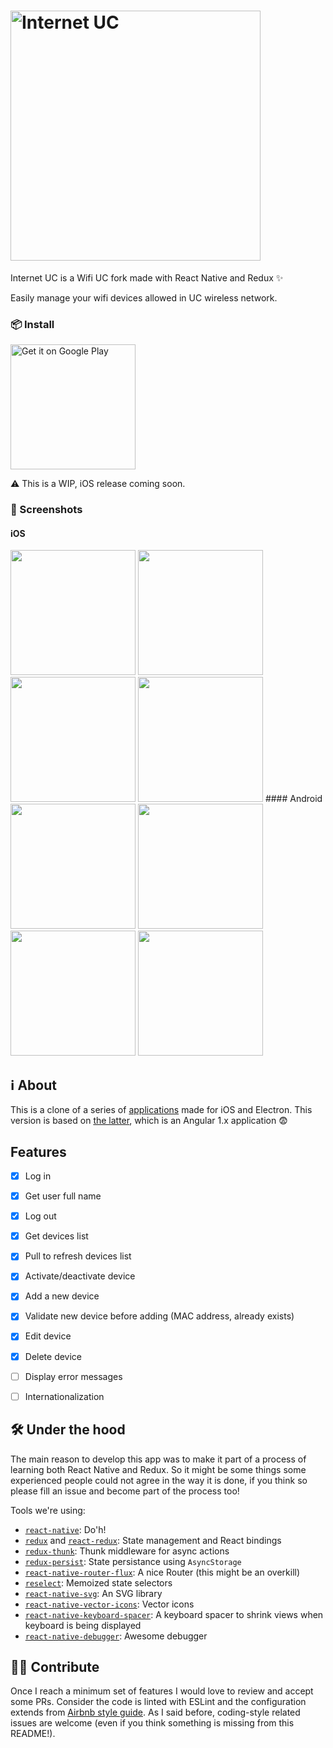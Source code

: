 # <img src="http://i.imgur.com/hahGLVQ.png" width="400" alt="Internet UC">

Internet UC is a Wifi UC fork made with React Native and Redux ✨

Easily manage your wifi devices allowed in UC wireless network.

### 📦 Install

<a href='https://play.google.com/store/apps/details?id=com.internetuc&pcampaignid=MKT-Other-global-all-co-prtnr-py-PartBadge-Mar2515-1'><img alt='Get it on Google Play' src='https://play.google.com/intl/en_us/badges/images/generic/en_badge_web_generic.png' width="200"/></a>

⚠️ This is a WIP, iOS release coming soon.

### 📱 Screenshots
#### iOS
<img src="http://i.imgur.com/Sr3G9TW.png" width="200">
<img src="http://i.imgur.com/NC2QvnQ.png" width="200">
<img src="http://i.imgur.com/YgfB0VV.png" width="200">
<img src="http://i.imgur.com/nvcFICB.png" width="200">
#### Android

<img src="http://i.imgur.com/xmLjS1S.png" width="200">
<img src="http://i.imgur.com/GtGAUHd.png" width="200">
<img src="http://i.imgur.com/caHr3Yc.png" width="200">
<img src="http://i.imgur.com/gQA16f6.png" width="200">

## ℹ️ About
This is a clone of a series of [applications](https://negebauer.github.io/projects/wifiuc) made for iOS and Electron.
This version is based on [the latter](https://github.com/wachunei/wifiuc-menubar/), which is an Angular 1.x application 😨
## Features
- [x] Log in
- [x] Get user full name
- [x] Log out
- [x] Get devices list
- [x] Pull to refresh devices list
- [x] Activate/deactivate device
- [x] Add a new device
- [x] Validate new device before adding (MAC address, already exists)
- [x] Edit device
- [x] Delete device
- [ ] Display error messages
- [ ] Internationalization


## 🛠 Under the hood
The main reason to develop this app was to make it part of a process of learning both React Native and Redux. So it might be some things some experienced people could not agree in the way it is done, if you think so please fill an issue and become part of the process too!

Tools we're using:
* [`react-native`](https://github.com/facebook/react-native): Do'h!
* [`redux`](https://github.com/reactjs/redux) and [`react-redux`](https://github.com/reactjs/react-redux): State management and React bindings
* [`redux-thunk`](https://github.com/gaearon/redux-thunk): Thunk middleware for async actions
* [`redux-persist`](https://github.com/rt2zz/redux-persist): State persistance using `AsyncStorage`
* [`react-native-router-flux`](https://github.com/aksonov/react-native-router-flux): A nice Router (this might be an overkill)
* [`reselect`](https://github.com/reactjs/reselect): Memoized state selectors
* [`react-native-svg`](https://github.com/react-native-community/react-native-svg): An SVG library
* [`react-native-vector-icons`](https://github.com/oblador/react-native-vector-icons): Vector icons
* [`react-native-keyboard-spacer`](https://github.com/Andr3wHur5t/react-native-keyboard-spacer): A keyboard spacer to shrink views when keyboard is being displayed
* [`react-native-debugger`](https://github.com/jhen0409/react-native-debugger): Awesome debugger

## ✊🏽 Contribute
Once I reach a minimum set of features I would love to review and accept some PRs.
Consider the code is linted with ESLint and the configuration extends from [Airbnb style guide](https://github.com/airbnb/javascript).
As I said before, coding-style related issues are welcome (even if you think something is missing from this README!).
